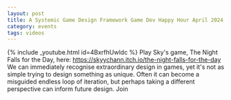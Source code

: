 ```yaml
---
layout: post
title: A Systemic Game Design Framework Game Dev Happy Hour April 2024 Monthly
category: events
tags: videos
---
```


{% include _youtube.html id=4BxrfhUwldc %}
Play Sky's game, The Night Falls for the Day, here: https://skyychann.itch.io/the-night-falls-for-the-day We can immediately recognise extraordinary design in games, yet it's not as simple trying to design something as unique. Often it can become a misguided endless loop of iteration, but perhaps taking a different perspective can inform future design. Join
